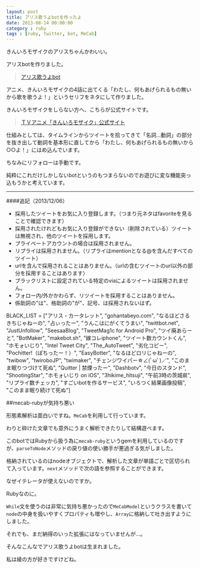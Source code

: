 ```yaml
---
layout: post
title: アリス歌うよbotを作ったよ
date: 2013-08-14 00:00:00
category : ruby
tags : [ruby, twitter, bot, MeCab]
---
```


きんいろモザイクのアリスちゃんかわいい。

アリスbotを作りました。

> [アリス歌うよbot](http://twitter.com/alice_utauyo "アリス歌うよbot")

アニメ、きんいろモザイクの4話に出てくる「わたし、何もあげられるもの無いから歌を歌うよ！」というセリフをネタにして作りました。

きんいろモザイクをしらない方へ、こちらが公式サイトです。

> [ＴＶアニメ「きんいろモザイク」公式サイト](http://www.kinmosa.com/ "ＴＶアニメ「きんいろモザイク」公式サイト")

仕組みとしては、タイムラインからツイートを拾ってきて「名詞...動詞」の部分を抜き出して動詞を基本形に直してから「わたし、何もあげられるもの無いから○○よ！」にはめ込んでいます。

ちなみにリフォローは手動です。

純粋にこれだけしかしないbotというのもつまらないのでお遊びに変な機能突っ込もうかと考えています。

---
####追記（2013/12/06）
* 採用したツイートをお気に入り登録します。（つまり元ネタはfavoriteを見ることで確認できます）
* 採用されたけれどもお気に入り登録ができない（削除されている）ツイートは無視され、他のツイートを採用します。
* プライベートアカウントの場合は採用されません。
* リプライは採用されません。（リプライはmentionとなる@を含んだすべてのツイート）
* urlを含んで採用されることはありません。（urlの含むツイートのurl以外の部分を採用することはあります）
* ブラックリストに設定されている特定のviaによるツイートは採用されません。
* フォロー内/外かかわらず、リツイートを採用することはありません。
* 係助詞の"は"、格助詞の"が"、記号、は採用されないはず。

BLACK_LIST = ["アリス・カータレット", "gohantabeyo.com", "なるほどさるきちじゃねーの", "占ぃったー", "うんこはにがくてうまい", "twittbot.net", "JustUnfollow", "SeesaaBlog", "TweetMag1c for Android Pro", "ツイ廃あらーと", "BotMaker", "makebot.sh", "嫁コレiphone", "ツイート数カウントくん", "ホモォいじり", "Intel Tweet City", "The_AutoTweet", "劣化コピー", "Pochitter!（ぽちったー！）", "EasyBotter", "なるほどロリじゃねーの", "twibow", "twiroboJP", "twimaker", "チェンジワイパー☆∠(ﾟωﾟ)／", "このまま眠りつづけて死ぬ", "Quitter | 禁煙ったー", "Dashbotv", "今日のスタンド", "ShootingStar", "ホモォいじり on iOS", "3hikime_hitsuji", "午前3時の茨城県", "リプライ数チェッカ", "すごいbotを作るサービス", "いろつく結果画像投稿", "このまま眠り続けて死ぬ"]

##mecab-rubyが気持ち悪い

形態素解析は面白いですね。`MeCab`を利用して行っています。

わりと砕けた文章でも意外にうまく解析できたりして結構遊べます。

このbotではRubyから扱う為に`mecab-ruby`というgemを利用しているのですが、`parseToNode`メソッドの戻り値の使い勝手が悪過ぎる気がしました。

格納されているのはnodeオブジェクトで、解析した文章が単語ごとで区切られて入っています。`next`メソッドで次の語を参照することができます。

なぜイテレータが使えないのですか。

Rubyなのに。

`While`文を使うのは非常に気持ち悪かったので`MeCabModel`というクラスを書いて`node`の中身を扱いやすくプロパティも増やし、`Array`に格納して吐き出すようにしました。

それでも、まだ納得のいった拡張にはなっていませんが…。

そんなこんなでアリス歌うよbotは生まれました。

私は綾の方が好きですけどね。
